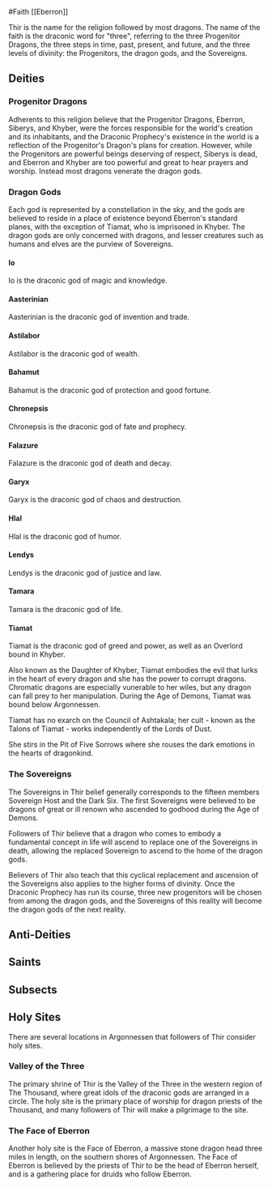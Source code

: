 #Faith
[[Eberron]]

Thir is the name for the religion followed by most dragons. The name of the faith is the draconic word for "three", referring to the three Progenitor Dragons, the three steps in time, past, present, and future, and the three levels of divinity: the Progenitors, the dragon gods, and the Sovereigns.

## Deities

### Progenitor Dragons
Adherents to this religion believe that the Progenitor Dragons, Eberron, Siberys, and Khyber, were the forces responsible for the world's creation and its inhabitants, and the Draconic Prophecy's existence in the world is a reflection of the Progenitor's Dragon's plans for creation. However, while the Progenitors are powerful beings deserving of respect, Siberys is dead, and Eberron and Khyber are too powerful and great to hear prayers and worship. Instead most dragons venerate the dragon gods.

### Dragon Gods
Each god is represented by a constellation in the sky, and the gods are believed to reside in a place of existence beyond Eberron's standard planes, with the exception of Tiamat, who is imprisoned in Khyber. The dragon gods are only concerned with dragons, and lesser creatures such as humans and elves are the purview of Sovereigns.

#### Io
Io is the draconic god of magic and knowledge.

#### Aasterinian
Aasterinian is the draconic god of invention and trade.

#### Astilabor
Astilabor is the draconic god of wealth.

#### Bahamut
Bahamut is the draconic god of protection and good fortune.

#### Chronepsis
Chronepsis is the draconic god of fate and prophecy.

#### Falazure
Falazure is the draconic god of death and decay.

#### Garyx
Garyx is the draconic god of chaos and destruction.

#### Hlal
Hlal is the draconic god of humor.

#### Lendys
Lendys is the draconic god of justice and law.

#### Tamara
Tamara is the draconic god of life.

#### Tiamat
Tiamat is the draconic god of greed and power, as well as an Overlord bound in Khyber.

Also known as the Daughter of Khyber, Tiamat embodies the evil that lurks in the heart of every dragon and she has the power to corrupt dragons. Chromatic dragons are especially vunerable to her wiles, but any dragon can fall prey to her manipulation. During the Age of Demons, Tiamat was bound below Argonnessen.

Tiamat has no exarch on the Council of Ashtakala; her cult - known as the Talons of Tiamat - works independently of the Lords of Dust.

She stirs in the Pit of Five Sorrows where she rouses the dark emotions in the hearts of dragonkind.

### The Sovereigns
The Sovereigns in Thir belief generally corresponds to the fifteen members Sovereign Host and the Dark Six. The first Sovereigns were believed to be dragons of great or ill renown who ascended to godhood during the Age of Demons.

Followers of Thir believe that a dragon who comes to embody a fundamental concept in life will ascend to replace one of the Sovereigns in death, allowing the replaced Sovereign to ascend to the home of the dragon gods.

Believers of Thir also teach that this cyclical replacement and ascension of the Sovereigns also applies to the higher forms of divinity. Once the Draconic Prophecy has run its course, three new progenitors will be chosen from among the dragon gods, and the Sovereigns of this reality will become the dragon gods of the next reality.

## Anti-Deities

## Saints

## Subsects

## Holy Sites
There are several locations in Argonnessen that followers of Thir consider holy sites.

### Valley of the Three
The primary shrine of Thir is the Valley of the Three in the western region of The Thousand, where great idols of the draconic gods are arranged in a circle. The holy site is the primary place of worship for dragon priests of the Thousand, and many followers of Thir will make a pilgrimage to the site.

### The Face of Eberron
Another holy site is the Face of Eberron, a massive stone dragon head three miles in length, on the southern shores of Argonnessen. The Face of Eberron is believed by the priests of Thir to be the head of Eberron herself, and is a gathering place for druids who follow Eberron.

